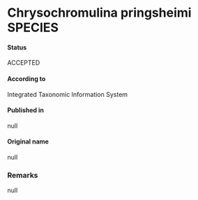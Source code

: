 Chrysochromulina pringsheimi SPECIES
=======

#### Status
ACCEPTED

#### According to
Integrated Taxonomic Information System

#### Published in
null

#### Original name
null

### Remarks
null